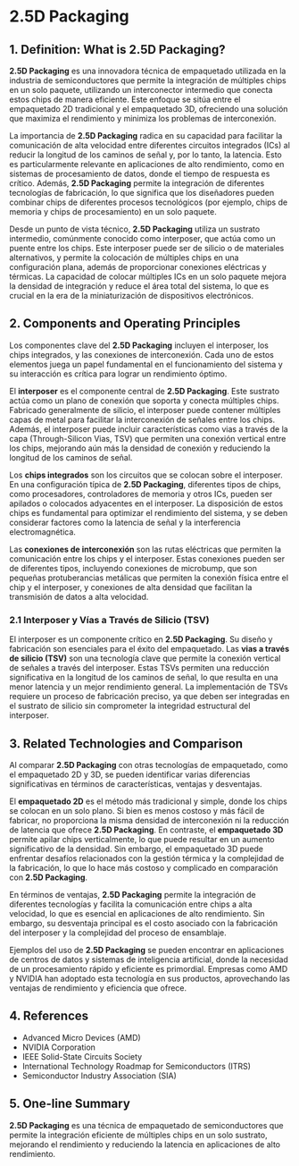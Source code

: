 # 2.5D Packaging

## 1. Definition: What is **2.5D Packaging**?
**2.5D Packaging** es una innovadora técnica de empaquetado utilizada en la industria de semiconductores que permite la integración de múltiples chips en un solo paquete, utilizando un interconector intermedio que conecta estos chips de manera eficiente. Este enfoque se sitúa entre el empaquetado 2D tradicional y el empaquetado 3D, ofreciendo una solución que maximiza el rendimiento y minimiza los problemas de interconexión. 

La importancia de **2.5D Packaging** radica en su capacidad para facilitar la comunicación de alta velocidad entre diferentes circuitos integrados (ICs) al reducir la longitud de los caminos de señal y, por lo tanto, la latencia. Esto es particularmente relevante en aplicaciones de alto rendimiento, como en sistemas de procesamiento de datos, donde el tiempo de respuesta es crítico. Además, **2.5D Packaging** permite la integración de diferentes tecnologías de fabricación, lo que significa que los diseñadores pueden combinar chips de diferentes procesos tecnológicos (por ejemplo, chips de memoria y chips de procesamiento) en un solo paquete. 

Desde un punto de vista técnico, **2.5D Packaging** utiliza un sustrato intermedio, comúnmente conocido como interposer, que actúa como un puente entre los chips. Este interposer puede ser de silicio o de materiales alternativos, y permite la colocación de múltiples chips en una configuración plana, además de proporcionar conexiones eléctricas y térmicas. La capacidad de colocar múltiples ICs en un solo paquete mejora la densidad de integración y reduce el área total del sistema, lo que es crucial en la era de la miniaturización de dispositivos electrónicos.

## 2. Components and Operating Principles
Los componentes clave del **2.5D Packaging** incluyen el interposer, los chips integrados, y las conexiones de interconexión. Cada uno de estos elementos juega un papel fundamental en el funcionamiento del sistema y su interacción es crítica para lograr un rendimiento óptimo.

El **interposer** es el componente central de **2.5D Packaging**. Este sustrato actúa como un plano de conexión que soporta y conecta múltiples chips. Fabricado generalmente de silicio, el interposer puede contener múltiples capas de metal para facilitar la interconexión de señales entre los chips. Además, el interposer puede incluir características como vias a través de la capa (Through-Silicon Vias, TSV) que permiten una conexión vertical entre los chips, mejorando aún más la densidad de conexión y reduciendo la longitud de los caminos de señal.

Los **chips integrados** son los circuitos que se colocan sobre el interposer. En una configuración típica de **2.5D Packaging**, diferentes tipos de chips, como procesadores, controladores de memoria y otros ICs, pueden ser apilados o colocados adyacentes en el interposer. La disposición de estos chips es fundamental para optimizar el rendimiento del sistema, y se deben considerar factores como la latencia de señal y la interferencia electromagnética.

Las **conexiones de interconexión** son las rutas eléctricas que permiten la comunicación entre los chips y el interposer. Estas conexiones pueden ser de diferentes tipos, incluyendo conexiones de microbump, que son pequeñas protuberancias metálicas que permiten la conexión física entre el chip y el interposer, y conexiones de alta densidad que facilitan la transmisión de datos a alta velocidad.

### 2.1 Interposer y Vías a Través de Silicio (TSV)
El interposer es un componente crítico en **2.5D Packaging**. Su diseño y fabricación son esenciales para el éxito del empaquetado. Las **vias a través de silicio (TSV)** son una tecnología clave que permite la conexión vertical de señales a través del interposer. Estas TSVs permiten una reducción significativa en la longitud de los caminos de señal, lo que resulta en una menor latencia y un mejor rendimiento general. La implementación de TSVs requiere un proceso de fabricación preciso, ya que deben ser integradas en el sustrato de silicio sin comprometer la integridad estructural del interposer.

## 3. Related Technologies and Comparison
Al comparar **2.5D Packaging** con otras tecnologías de empaquetado, como el empaquetado 2D y 3D, se pueden identificar varias diferencias significativas en términos de características, ventajas y desventajas.

El **empaquetado 2D** es el método más tradicional y simple, donde los chips se colocan en un solo plano. Si bien es menos costoso y más fácil de fabricar, no proporciona la misma densidad de interconexión ni la reducción de latencia que ofrece **2.5D Packaging**. En contraste, el **empaquetado 3D** permite apilar chips verticalmente, lo que puede resultar en un aumento significativo de la densidad. Sin embargo, el empaquetado 3D puede enfrentar desafíos relacionados con la gestión térmica y la complejidad de la fabricación, lo que lo hace más costoso y complicado en comparación con **2.5D Packaging**.

En términos de ventajas, **2.5D Packaging** permite la integración de diferentes tecnologías y facilita la comunicación entre chips a alta velocidad, lo que es esencial en aplicaciones de alto rendimiento. Sin embargo, su desventaja principal es el costo asociado con la fabricación del interposer y la complejidad del proceso de ensamblaje.

Ejemplos del uso de **2.5D Packaging** se pueden encontrar en aplicaciones de centros de datos y sistemas de inteligencia artificial, donde la necesidad de un procesamiento rápido y eficiente es primordial. Empresas como AMD y NVIDIA han adoptado esta tecnología en sus productos, aprovechando las ventajas de rendimiento y eficiencia que ofrece.

## 4. References
- Advanced Micro Devices (AMD)
- NVIDIA Corporation
- IEEE Solid-State Circuits Society
- International Technology Roadmap for Semiconductors (ITRS)
- Semiconductor Industry Association (SIA)

## 5. One-line Summary
**2.5D Packaging** es una técnica de empaquetado de semiconductores que permite la integración eficiente de múltiples chips en un solo sustrato, mejorando el rendimiento y reduciendo la latencia en aplicaciones de alto rendimiento.